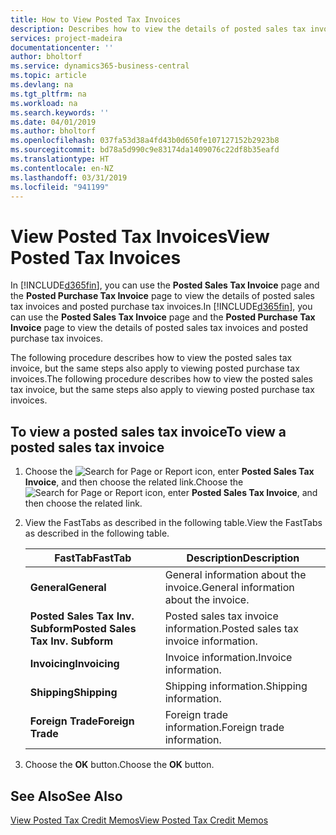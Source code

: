 ```yaml
---
title: How to View Posted Tax Invoices
description: Describes how to view the details of posted sales tax invoices and posted purchase tax invoices.
services: project-madeira
documentationcenter: ''
author: bholtorf
ms.service: dynamics365-business-central
ms.topic: article
ms.devlang: na
ms.tgt_pltfrm: na
ms.workload: na
ms.search.keywords: ''
ms.date: 04/01/2019
ms.author: bholtorf
ms.openlocfilehash: 037fa53d38a4fd43b0d650fe107127152b2923b8
ms.sourcegitcommit: bd78a5d990c9e83174da1409076c22df8b35eafd
ms.translationtype: HT
ms.contentlocale: en-NZ
ms.lasthandoff: 03/31/2019
ms.locfileid: "941199"
---
```

# <a name="view-posted-tax-invoices"></a><span data-ttu-id="f915c-103">View Posted Tax Invoices</span><span class="sxs-lookup"><span data-stu-id="f915c-103">View Posted Tax Invoices</span></span>
<span data-ttu-id="f915c-104">In [!INCLUDE[d365fin](../../includes/d365fin_md.md)], you can use the **Posted Sales Tax Invoice** page and the **Posted Purchase Tax Invoice** page to view the details of posted sales tax invoices and posted purchase tax invoices.</span><span class="sxs-lookup"><span data-stu-id="f915c-104">In [!INCLUDE[d365fin](../../includes/d365fin_md.md)], you can use the **Posted Sales Tax Invoice** page and the **Posted Purchase Tax Invoice** page to view the details of posted sales tax invoices and posted purchase tax invoices.</span></span>  

<span data-ttu-id="f915c-105">The following procedure describes how to view the posted sales tax invoice, but the same steps also apply to viewing posted purchase tax invoices.</span><span class="sxs-lookup"><span data-stu-id="f915c-105">The following procedure describes how to view the posted sales tax invoice, but the same steps also apply to viewing posted purchase tax invoices.</span></span>  

## <a name="to-view-a-posted-sales-tax-invoice"></a><span data-ttu-id="f915c-106">To view a posted sales tax invoice</span><span class="sxs-lookup"><span data-stu-id="f915c-106">To view a posted sales tax invoice</span></span>  
1. <span data-ttu-id="f915c-107">Choose the ![Search for Page or Report](../../media/ui-search/search_small.png "Search for Page or Report icon") icon, enter **Posted Sales Tax Invoice**, and then choose the related link.</span><span class="sxs-lookup"><span data-stu-id="f915c-107">Choose the ![Search for Page or Report](../../media/ui-search/search_small.png "Search for Page or Report icon") icon, enter **Posted Sales Tax Invoice**, and then choose the related link.</span></span>  
2. <span data-ttu-id="f915c-108">View the FastTabs as described in the following table.</span><span class="sxs-lookup"><span data-stu-id="f915c-108">View the FastTabs as described in the following table.</span></span>  

    |<span data-ttu-id="f915c-109">FastTab</span><span class="sxs-lookup"><span data-stu-id="f915c-109">FastTab</span></span>|<span data-ttu-id="f915c-110">Description</span><span class="sxs-lookup"><span data-stu-id="f915c-110">Description</span></span>|  
    |-------------|---------------------------------------|  
    |<span data-ttu-id="f915c-111">**General**</span><span class="sxs-lookup"><span data-stu-id="f915c-111">**General**</span></span>|<span data-ttu-id="f915c-112">General information about the invoice.</span><span class="sxs-lookup"><span data-stu-id="f915c-112">General information about the invoice.</span></span>|  
    |<span data-ttu-id="f915c-113">**Posted Sales Tax Inv. Subform**</span><span class="sxs-lookup"><span data-stu-id="f915c-113">**Posted Sales Tax Inv. Subform**</span></span>|<span data-ttu-id="f915c-114">Posted sales tax invoice information.</span><span class="sxs-lookup"><span data-stu-id="f915c-114">Posted sales tax invoice information.</span></span>|  
    |<span data-ttu-id="f915c-115">**Invoicing**</span><span class="sxs-lookup"><span data-stu-id="f915c-115">**Invoicing**</span></span>|<span data-ttu-id="f915c-116">Invoice information.</span><span class="sxs-lookup"><span data-stu-id="f915c-116">Invoice information.</span></span>|  
    |<span data-ttu-id="f915c-117">**Shipping**</span><span class="sxs-lookup"><span data-stu-id="f915c-117">**Shipping**</span></span>|<span data-ttu-id="f915c-118">Shipping information.</span><span class="sxs-lookup"><span data-stu-id="f915c-118">Shipping information.</span></span>|  
    |<span data-ttu-id="f915c-119">**Foreign Trade**</span><span class="sxs-lookup"><span data-stu-id="f915c-119">**Foreign Trade**</span></span>|<span data-ttu-id="f915c-120">Foreign trade information.</span><span class="sxs-lookup"><span data-stu-id="f915c-120">Foreign trade information.</span></span>|  

3.  <span data-ttu-id="f915c-121">Choose the **OK** button.</span><span class="sxs-lookup"><span data-stu-id="f915c-121">Choose the **OK** button.</span></span>  

## <a name="see-also"></a><span data-ttu-id="f915c-122">See Also</span><span class="sxs-lookup"><span data-stu-id="f915c-122">See Also</span></span>  
[<span data-ttu-id="f915c-123">View Posted Tax Credit Memos</span><span class="sxs-lookup"><span data-stu-id="f915c-123">View Posted Tax Credit Memos</span></span>](how-to-view-posted-tax-credit-memos.md)
